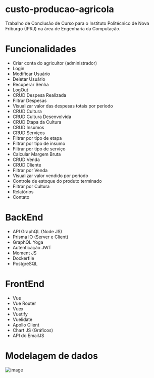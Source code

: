 # custo-producao-agricola

Trabalho de Conclusão de Curso para o Instituto Politécnico de Nova Friburgo (IPRJ) na área de Engenharia da Computação.

# Funcionalidades

- Criar conta do agricultor (administrador)
- Login
- Modificar Usuário
- Deletar Usuário
- Recuperar Senha
- LogOut
- CRUD Despesa Realizada
- Filtrar Despesas
- Visualizar valor das despesas totais por período
- CRUD Cultura
- CRUD Cultura Desenvolvida
- CRUD Etapa da Cultura
- CRUD Insumos
- CRUD Serviços
- Filtrar por tipo de etapa
- Filtrar por tipo de insumo
- Filtrar por tipo de serviço
- Calcular Margem Bruta
- CRUD Venda
- CRUD Cliente
- Filtrar por Venda
- Visualizar valor vendido por período
- Controle de estoque do produto terminado
- Filtrar por Cultura
- Relatórios
- Contato

# BackEnd

- API GraphQL (Node JS)
- Prisma IO (Server e Client)
- GraphQL Yoga
- Autenticação JWT
- Moment JS
- Dockerfile
- PostgreSQL

# FrontEnd

- Vue
- Vue Router
- Vuex
- Vuetify
- Vuelidate
- Apollo Client
- Chart JS (Gráficos)
- API do EmailJS

# Modelagem de dados

![image](https://user-images.githubusercontent.com/43359365/160305830-289547bd-b26a-469c-a441-60be07bbf83a.png)
